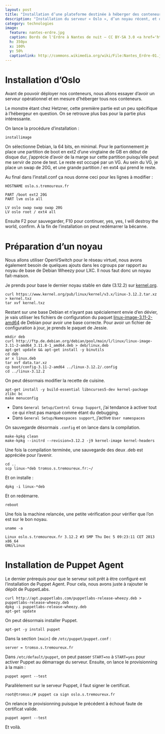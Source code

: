 ```yaml
---
layout: post
title: "Installation d’une plateforme destinée à héberger des conteneurs LXC"
description: "Installation du serveur « Oslo », d’un noyau récent, et de Puppet Agent."
category: technologies
image:
  feature: nantes-erdre.jpg
  caption: Bords de l'Erdre à Nantes de nuit — CC BY-SA 3.0 <a href='http://commons.wikimedia.org/wiki/User:Pymouss44'>Pymouss44</a>
  h: 350px
  x: 100%
  y: 50%
  captionlink: http://commons.wikimedia.org/wiki/File:Nantes_Erdre-01.jpg?uselang=fr
---
```


# Installation d’Oslo

Avant de pouvoir déployer nos conteneurs, nous allons essayer d’avoir un serveur
opérationnel et en mesure d’héberger tous nos conteneurs.

Le monstre étant chez Hetzner, cette première partie est un peu spécifique à
l’hébergeur en question. On se retrouve plus bas pour la partie plus
intéressante.

On lance la procédure d’installation :

    installimage

On sélectionne Debian, la 64 bits, en minimal. Pour le partionnement je place
une partition de boot en ext2 d’une vingtaine de GB en début de disque dur,
j’apprécie d’avoir de la marge sur cette partition puisqu’elle peut me servir de
zone de test. Le reste est occupé par un VG. Au sein du VG, je place un swap de
20G, et une grande partition / en ext4 qui prend le reste.

Au final dans l’install.conf ça nous donne ceci pour les lignes à modifier :

    HOSTNAME oslo.s.tremoureux.fr
    
    PART /boot ext2 20G
    PART lvm oslo all

    LV oslo swap swap swap 20G
    LV oslo root / ext4 all
    
Ensuite F2 pour sauvegarder, F10 pour continuer, yes, yes, I will destroy the
world, confirm. À la fin de l’installation on peut redémarrer la bécanne.

# Préparation d’un noyau

Nous allons utiliser OpenVSwitch pour le réseau virtuel, nous avons également
besoin de quelques ajouts dans les cgroups par rapport au noyau de base de
Debian Wheezy pour LXC. Il nous faut donc un noyau fait-maison.

Je prends pour base le dernier noyau stable en date (3.12.2) sur
[kernel.org](http://kernel.org).

    curl https://www.kernel.org/pub/linux/kernel/v3.x/linux-3.12.2.tar.xz > kernel.txz
    tar xvf kernel.txz

Restant sur une base Debian et n’ayant pas spécialement envie d’en dévier, je
vais utiliser les fichiers de configuration du paquet
[linux-image-3.11-2-amd64](http://packages.debian.org/fr/jessie/linux-image-3.11-2-amd64)
de Debian pour avoir une base correcte. Pour avoir un fichier de configuration à
jour, je prends le paquet de Jessie.

    mkdir deb
    curl http://ftp.de.debian.org/debian/pool/main/l/linux/linux-image-3.11-2-amd64_3.11.8-1_amd64.deb > deb/linux.deb
    apt-get update && apt-get install -y binutils
    cd deb
    ar x linux.deb
    tar xvf data.tar.xz
    cp boot/config-3.11-2-amd64 ../linux-3.12.2/.config
    cd ../linux-3.12.2

On peut désormais modifier la recette de cuisine.

    apt-get install -y build-essential libncurses5-dev kernel-package zlibc bc
    make menuconfig

* Dans `General Setup/Control Group Support`, j’ai tendance à activer tout ce qui n’est pas marqué comme étant du debugging. 
* Dans `General Setup/Namespaces support`, j’active `User namespaces`

On sauvegarde désormais `.config` et on lance dans la compilation.

    make-kpkg clean
    make-kpkg --initrd --revision=3.12.2 -j9 kernel-image kernel-headers
    


Une fois la compilation terminée, une sauvegarde des deux .deb est appréciée
pour l’avenir.

    cd ..
    scp linux-*deb tromso.s.tremoureux.fr:~/

Et on installe :

    dpkg -i linux-*deb
    
Et on redémarre.

    reboot

Une fois la machine relancée, une petite vérification pour vérifier que l’on est
sur le bon noyau.

    uname -a
    
    Linux oslo.s.tremoureux.fr 3.12.2 #3 SMP Thu Dec 5 09:23:11 CET 2013 x86_64
    GNU/Linux
    
# Installation de Puppet Agent

Le dernier prérequis pour que le serveur soit prêt à être configuré est
l’installation de Puppet Agent. Pour cela, nous avons juste à rajouter le dépôt
de PuppetLabs.

    curl http://apt.puppetlabs.com/puppetlabs-release-wheezy.deb > puppetlabs-release-wheezy.deb
    dpkg -i puppetlabs-release-wheezy.deb
    apt-get update

On peut désormais installer Puppet.

    apt-get -y install puppet

Dans la section `[main]` de `/etc/puppet/puppet.conf` :

    server = tromso.s.tremoureux.fr

Dans `/etc/default/puppet`, on peut passer `START=no` à `START=yes` pour activer
Puppet au démarrage du serveur. Ensuite, on lance le provisionning à la main :

    puppet agent --test
    
Parallèlement sur le serveur Puppet, il faut signer le certificat.

    root@tromso:/# puppet ca sign oslo.s.tremoureux.fr
    
On relance le provisionning puisque le précédent à échoué faute de certificat
valide.

    puppet agent --test
    
Et voilà.
